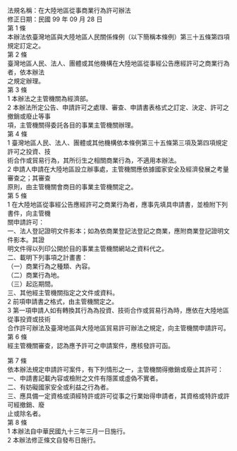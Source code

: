 法規名稱：在大陸地區從事商業行為許可辦法  
修正日期：民國 99 年 09 月 28 日  
第 1 條  
本辦法依臺灣地區與大陸地區人民關係條例（以下簡稱本條例）第三十五條第四項規定訂定之。  
第 2 條  
臺灣地區人民、法人、團體或其他機構在大陸地區從事經公告應經許可之商業行為者，依本辦法  
之規定辦理。  
第 3 條  
1 本辦法之主管機關為經濟部。  
2 本辦法所定公告、申請許可之處理、審查、申請書表格式之訂定、決定、許可之撤銷或廢止等事  
項，主管機關得委託各目的事業主管機關辦理。  
第 4 條  
1 臺灣地區人民、法人、團體或其他機構依本條例第三十五條第三項及第四項規定許可之投資、技  
術合作或貿易行為，其所衍生之相關商業行為，不適用本辦法。  
2 申請人申請在大陸地區設立辦事處，主管機關應依據國家安全及經濟發展之考量審查之；其審查  
原則，由主管機關會商目的事業主管機關定之。  
第 5 條  
1 在大陸地區從事經公告應經許可之商業行為者，應事先填具申請書，並檢附下列書件，向主管機  
關申請許可：  
一、法人登記證明文件影本；如為依商業登記法登記之商業，應附商業登記證明文件影本。其證  
明文件得以列印公開於目的事業主管機關網站之資料代之。  
二、載明下列事項之計畫書：  
（一）商業行為之種類、內容。  
（二）商業行為地。  
（三）起迄期間。  
三、其他經主管機關指定之文件或資料。  
2 前項申請書之格式，由主管機關定之。  
3 第一項申請人如有轉換其行為為投資、技術合作或貿易行為時，應依在大陸地區從事投資或技術  
合作許可辦法及臺灣地區與大陸地區貿易許可辦法之規定，向主管機關申請許可。  
第 6 條  
經主管機關審查，認為應予許可之申請案件，應核發許可函。  


第 7 條  
依本辦法規定申請許可案件，有下列情形之一，主管機關得撤銷或廢止其許可：  
一、申請書記載內容或檢附之文件有隱匿或虛偽不實者。  
二、有妨礙國家安全或利益之行為者。  
三、應具備一定資格或須經特許或許可從事之行業始得申請者，其資格或特許或許可經撤銷、廢  
止或除名者。  
第 8 條  
1 本辦法自中華民國九十三年三月一日施行。  
2 本辦法修正條文自發布日施行。  



